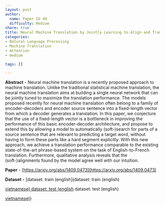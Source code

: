 ```yaml
---
layout: post
author:
  name: Paper ID 49
  difficulty: Medium
share: true
title: Neural Machine Translation by Jointly Learning to Align and Translate
categories:
- Natural Language Processing
- Machine Translation
- Attention
- medium

tags: []

---
```

**Abstract** - Neural machine translation is a recently proposed approach to machine translation. Unlike the traditional statistical machine translation, the neural machine translation aims at building a single neural network that can be jointly tuned to maximize the translation performance. The models proposed recently for neural machine translation often belong to a family of encoder–decoders and encoder source sentence into a fixed-length vector from which a decoder generates a translation. In this paper, we conjecture that the use of a fixed-length vector is a bottleneck in improving the performance of this basic encoder-decoder architecture, and propose to extend this by allowing a model to automatically (soft-)search for parts of a source sentence that are relevant to predicting a target word, without having to form these parts like a hard segment explicitly. With this new approach, we achieve a translation performance comparable to the existing state-of-the-art phrase-based system on the task of English-to-French translation. Furthermore, qualitative analysis reveals that the (soft-)alignments found by the model agree well with our intuition.

**Paper** - [https://arxiv.org/abs/1409.0473](https://arxiv.org/abs/1409.0473)

**Dataset -** [dataset: train (english](dataset: train (english)

[ vietnamese)
dataset: test (english]( vietnamese)
dataset: test (english)

[ vietnamese)]( vietnamese))
    